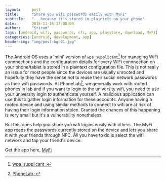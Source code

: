 ```yaml
---
layout:     post
title:      "Share you wifi passwords easily with MyFi"
subtitle:   "...because it's stored in plaintext on your phone"
date:       2015-11-16 17:08:00
author:     "Sriram"
tags: [android, wifi, passwords, nfc, app, playstore, download, MyFi]
categories: [android, development, app]
header-img: "img/post-bg-01.jpg"
---
```


The Android OS uses a 'mini' version of `wpa_supplicant`[^ws] for managing WiFi connnections and the configuration details for every WiFi connnection on your phone/tablet is stored in a plaintext configuration file. This is not really an issue for most people since the devices are usually unrooted and hopefully they have the sense not to reuse their social network passwords as their wifi passwords. At PhoneLab[^pl], we generally work with rooted phones in lab and if you want to login to the university wifi, you need to use your university login to authenticate yourself. A malicious application can use this to gather login information for these accounts. Anyone having a rooted device and using similar methods to connect to wifi are at risk of having their login information stolen. Granted the chances of this happening is very small but it's a vulnerability nonetheless.

But this does help you share you wifi logins easily with others. The MyFi app reads the passwords currently stored on the device and lets you share it with your friends through NFC. All you have to do is select the wifi network and tap your friend's device.

Get the app here,
[MyFi](https://play.google.com/store/apps/details?id=io.github.srirambms.myfi)


[^ws]:[wpa_supplicant :](https://en.wikipedia.org/wiki/Wpa_supplicant)
[^pl]:[PhoneLab :](https://phone-lab.org/)
